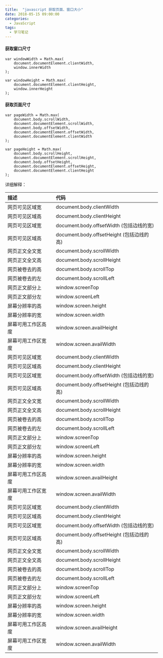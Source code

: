 ```yaml
---
title:  "javascript 获取页面、窗口大小"
date: 2018-05-15 09:00:00
categories:
  - JavaScript
tags:
  - 学习笔记
---
```


#### 获取窗口尺寸
```
var windowWidth = Math.max(
    document.documentElement.clientWidth,
    window.innerWidth
);

var windowHeight = Math.max(
    document.documentElement.clientHeight,
    window.innerHeight
);
```




#### 获取页面尺寸
```
var pageWidth = Math.max(
    document.body.scrollWidth,
    document.documentElement.scrollWidth,
    document.body.offsetWidth,
    document.documentElement.offsetWidth,
    document.documentElement.clientWidth
);

var pageHeight = Math.max(
    document.body.scrollHeight,
    document.documentElement.scrollHeight,
    document.body.offsetHeight,
    document.documentElement.offsetHeight,
    document.documentElement.clientHeight
);
```

详细解释：

| 描述               | 代码                                      |
| :-                 | :-                                        |
| 网页可见区域宽     | document.body.clientWidth                 |
| 网页可见区域高     | document.body.clientHeight                |
| 网页可见区域宽     | document.body.offsetWidth (包括边线的宽)  |
| 网页可见区域高     | document.body.offsetHeight (包括边线的高) |
| 网页正文全文宽     | document.body.scrollWidth                 |
| 网页正文全文高     | document.body.scrollHeight                |
| 网页被卷去的高     | document.body.scrollTop                   |
| 网页被卷去的左     | document.body.scrollLeft                  |
| 网页正文部分上     | window.screenTop                          |
| 网页正文部分左     | window.screenLeft                         |
| 屏幕分辨率的高     | window.screen.height                      |
| 屏幕分辨率的宽     | window.screen.width                       |
| 屏幕可用工作区高度 | window.screen.availHeight                 |
| 屏幕可用工作区宽度 | window.screen.availWidth                  |
| 网页可见区域宽     | document.body.clientWidth                 |
| 网页可见区域高     | document.body.clientHeight                |
| 网页可见区域宽     | document.body.offsetWidth (包括边线的宽)  |
| 网页可见区域高     | document.body.offsetHeight (包括边线的高) |
| 网页正文全文宽     | document.body.scrollWidth                 |
| 网页正文全文高     | document.body.scrollHeight                |
| 网页被卷去的高     | document.body.scrollTop                   |
| 网页被卷去的左     | document.body.scrollLeft                  |
| 网页正文部分上     | window.screenTop                          |
| 网页正文部分左     | window.screenLeft                         |
| 屏幕分辨率的高     | window.screen.height                      |
| 屏幕分辨率的宽     | window.screen.width                       |
| 屏幕可用工作区高度 | window.screen.availHeight                 |
| 屏幕可用工作区宽度 | window.screen.availWidth                  |
| 网页可见区域宽     | document.body.clientWidth                 |
| 网页可见区域高     | document.body.clientHeight                |
| 网页可见区域宽     | document.body.offsetWidth (包括边线的宽)  |
| 网页可见区域高     | document.body.offsetHeight (包括边线的高) |
| 网页正文全文宽     | document.body.scrollWidth                 |
| 网页正文全文高     | document.body.scrollHeight                |
| 网页被卷去的高     | document.body.scrollTop                   |
| 网页被卷去的左     | document.body.scrollLeft                  |
| 网页正文部分上     | window.screenTop                          |
| 网页正文部分左     | window.screenLeft                         |
| 屏幕分辨率的高     | window.screen.height                      |
| 屏幕分辨率的宽     | window.screen.width                       |
| 屏幕可用工作区高度 | window.screen.availHeight                 |
| 屏幕可用工作区宽度 | window.screen.availWidth                  |
